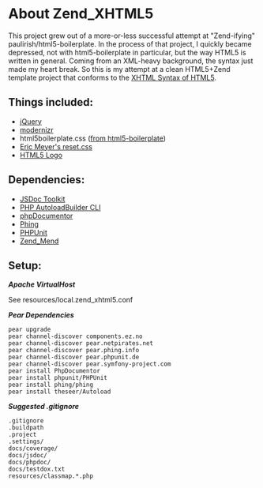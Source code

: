 About Zend_XHTML5
=================

This project grew out of a more-or-less successful attempt at "Zend-ifying"
paulirish/html5-boilerplate. In the process of that project, I quickly became
depressed, not with html5-boilerplate in particular, but the way HTML5 is
written in general. Coming from an XML-heavy background, the syntax just made
my heart break. So this is my attempt at a clean HTML5+Zend template project
that conforms to the [XHTML Syntax of HTML5](http://www.w3.org/TR/html5/the-xhtml-syntax.html).

Things included:
----------------
* [jQuery](http://jquery.com/)
* [modernizr](http://www.modernizr.com/)
* html5boilerplate.css ([from html5-boilerplate](https://github.com/paulirish/html5-boilerplate))
* [Eric Meyer's reset.css](http://meyerweb.com/eric/tools/css/reset/)
* [HTML5 Logo](http://www.w3.org/html/logo/)

Dependencies:
-------------
* [JSDoc Toolkit](http://code.google.com/p/jsdoc-toolkit/)
* [PHP AutoloadBuilder CLI](https://github.com/theseer/Autoload)
* [phpDocumentor](http://www.phpdoc.org/)
* [Phing](http://www.phing.info/)
* [PHPUnit](http://www.phpunit.de/)
* [Zend_Mend](https://github.com/echoeastcreative/Zend_Mend)

Setup:
------
***Apache VirtualHost***

See resources/local.zend_xhtml5.conf

***Pear Dependencies***

    pear upgrade
    pear channel-discover components.ez.no
    pear channel-discover pear.netpirates.net
    pear channel-discover pear.phing.info
    pear channel-discover pear.phpunit.de
    pear channel-discover pear.symfony-project.com
    pear install PhpDocumentor
    pear install phpunit/PHPUnit
    pear install phing/phing
    pear install theseer/Autoload

***Suggested .gitignore***

    .gitignore
    .buildpath
    .project
    .settings/
    docs/coverage/
    docs/jsdoc/
    docs/phpdoc/
    docs/testdox.txt
    resources/classmap.*.php
